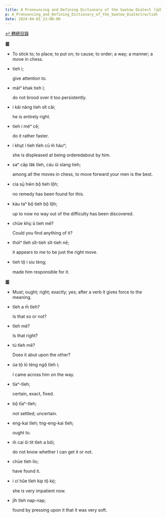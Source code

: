 ```yaml
---
title: A Pronouncing and Defining Dictionary of the Swatow Dialect (汕頭方言音義字典) / tieh
p: A_Pronouncing_and_Defining_Dictionary_of_the_Swatow_Dialect/w/tieh
date: 2024-04-01 23:00:00
---
```


[↩️ 轉總目錄](/A_Pronouncing_and_Defining_Dictionary_of_the_Swatow_Dialect)


**着**
- To stick to; to place; to put on; to cause; to order; a way; a manner; a move in chess.

- tieh ì;

  give attention to.

- màiⁿ khak tieh ì;

  do not brood over it too persistently.

- i kâi nâng tieh sît căi;

  he is entirely right.

- tieh i méⁿ cē;

  do it rather faster.

- i khṳt i tieh tîeh cū m̄ hàuⁿ;

  she is displeased at being orderedabout by him.

- saⁿ câp lâk tîeh, cáu ûi sĭang tieh;

  among all the moves in chess, to move forward your men is the best.

- cía sṳ̄ hŵn bô̤ tieh lô̤h;

  no remedy has been found for this.

- kàu taⁿ bô̤ tieh bô̤ lô̤h;

  up to now no way out of the difficulty has been discovered.

- chūe khṳ̀ ŭ tieh mē?

  Could you find anything of it?

- thóiⁿ tîeh sît-tieh sît-tieh nē;

  it appears to me to be just the right move.

- tieh tŏ̤ i siu tèng;

  made him responsible for it.

**着**
- Must; ought; right; exactly; yes; after a verb it gives force to the meaning.

- tîeh a m̄ tîeh?

  Is that so or not?

- tîeh mē?

  Is that right?

- tú tîeh mē?

  Does it abut upon the other?

- úa tō̤ lō tèng ngŏ̤ tîeh i;

  I came across him on the way.

- tīaⁿ-tîeh;

  certain, exact, fixed.

- bô̤ tīaⁿ-tîeh;

  not settled; uncertain.

- eng-kai tîeh; tng-eng-kai tîeh;

  ought to.

- m̄ cai ŏi tit tîeh a bŏi;

  do not know whether I can get it or not.

- chūe tîeh lío;

  have found it.

- i cí hûe tîeh kip tŏ̤ kò̤;

  she is very impatient now.

- jîh tîeh nap-nap;

  found by pressing upon it that it was very soft.